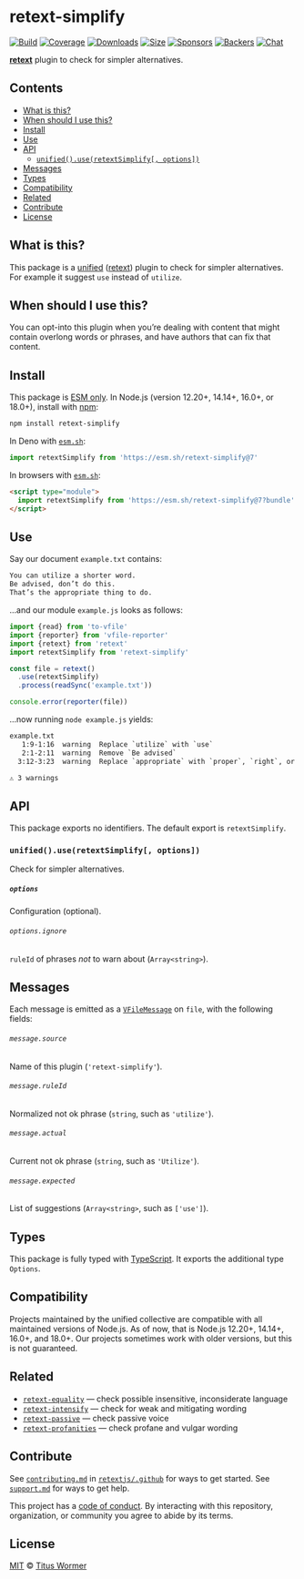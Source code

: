 # retext-simplify

[![Build][build-badge]][build]
[![Coverage][coverage-badge]][coverage]
[![Downloads][downloads-badge]][downloads]
[![Size][size-badge]][size]
[![Sponsors][sponsors-badge]][collective]
[![Backers][backers-badge]][collective]
[![Chat][chat-badge]][chat]

**[retext][]** plugin to check for simpler alternatives.

## Contents

*   [What is this?](#what-is-this)
*   [When should I use this?](#when-should-i-use-this)
*   [Install](#install)
*   [Use](#use)
*   [API](#api)
    *   [`unified().use(retextSimplify[, options])`](#unifieduseretextsimplify-options)
*   [Messages](#messages)
*   [Types](#types)
*   [Compatibility](#compatibility)
*   [Related](#related)
*   [Contribute](#contribute)
*   [License](#license)

## What is this?

This package is a [unified][] ([retext][]) plugin to check for simpler
alternatives.
For example it suggest `use` instead of `utilize`.

## When should I use this?

You can opt-into this plugin when you’re dealing with content that might contain
overlong words or phrases, and have authors that can fix that content.

## Install

This package is [ESM only][esm].
In Node.js (version 12.20+, 14.14+, 16.0+, or 18.0+), install with [npm][]:

```sh
npm install retext-simplify
```

In Deno with [`esm.sh`][esmsh]:

```js
import retextSimplify from 'https://esm.sh/retext-simplify@7'
```

In browsers with [`esm.sh`][esmsh]:

```html
<script type="module">
  import retextSimplify from 'https://esm.sh/retext-simplify@7?bundle'
</script>
```

## Use

Say our document `example.txt` contains:

```txt
You can utilize a shorter word.
Be advised, don’t do this.
That’s the appropriate thing to do.
```

…and our module `example.js` looks as follows:

```js
import {read} from 'to-vfile'
import {reporter} from 'vfile-reporter'
import {retext} from 'retext'
import retextSimplify from 'retext-simplify'

const file = retext()
  .use(retextSimplify)
  .process(readSync('example.txt'))

console.error(reporter(file))
```

…now running `node example.js` yields:

```txt
example.txt
   1:9-1:16  warning  Replace `utilize` with `use`                                utilize      retext-simplify
   2:1-2:11  warning  Remove `Be advised`                                         be-advised   retext-simplify
  3:12-3:23  warning  Replace `appropriate` with `proper`, `right`, or remove it  appropriate  retext-simplify

⚠ 3 warnings
```

## API

This package exports no identifiers.
The default export is `retextSimplify`.

### `unified().use(retextSimplify[, options])`

Check for simpler alternatives.

##### `options`

Configuration (optional).

###### `options.ignore`

`ruleId` of phrases *not* to warn about (`Array<string>`).

## Messages

Each message is emitted as a [`VFileMessage`][vfile-message] on `file`, with
the following fields:

###### `message.source`

Name of this plugin (`'retext-simplify'`).

###### `message.ruleId`

Normalized not ok phrase (`string`, such as `'utilize'`).

###### `message.actual`

Current not ok phrase (`string`, such as `'Utilize'`).

###### `message.expected`

List of suggestions (`Array<string>`, such as `['use']`).

## Types

This package is fully typed with [TypeScript][].
It exports the additional type `Options`.

## Compatibility

Projects maintained by the unified collective are compatible with all maintained
versions of Node.js.
As of now, that is Node.js 12.20+, 14.14+, 16.0+, and 18.0+.
Our projects sometimes work with older versions, but this is not guaranteed.

## Related

*   [`retext-equality`](https://github.com/retextjs/retext-equality)
    — check possible insensitive, inconsiderate language
*   [`retext-intensify`](https://github.com/retextjs/retext-intensify)
    — check for weak and mitigating wording
*   [`retext-passive`](https://github.com/retextjs/retext-passive)
    — check passive voice
*   [`retext-profanities`](https://github.com/retextjs/retext-profanities)
    — check profane and vulgar wording

## Contribute

See [`contributing.md`][contributing] in [`retextjs/.github`][health] for ways
to get started.
See [`support.md`][support] for ways to get help.

This project has a [code of conduct][coc].
By interacting with this repository, organization, or community you agree to
abide by its terms.

## License

[MIT][license] © [Titus Wormer][author]

<!-- Definitions -->

[build-badge]: https://github.com/retextjs/retext-simplify/workflows/main/badge.svg

[build]: https://github.com/retextjs/retext-simplify/actions

[coverage-badge]: https://img.shields.io/codecov/c/github/retextjs/retext-simplify.svg

[coverage]: https://codecov.io/github/retextjs/retext-simplify

[downloads-badge]: https://img.shields.io/npm/dm/retext-simplify.svg

[downloads]: https://www.npmjs.com/package/retext-simplify

[size-badge]: https://img.shields.io/bundlephobia/minzip/retext-simplify.svg

[size]: https://bundlephobia.com/result?p=retext-simplify

[sponsors-badge]: https://opencollective.com/unified/sponsors/badge.svg

[backers-badge]: https://opencollective.com/unified/backers/badge.svg

[collective]: https://opencollective.com/unified

[chat-badge]: https://img.shields.io/badge/chat-discussions-success.svg

[chat]: https://github.com/retextjs/retext/discussions

[npm]: https://docs.npmjs.com/cli/install

[esm]: https://gist.github.com/sindresorhus/a39789f98801d908bbc7ff3ecc99d99c

[esmsh]: https://esm.sh

[typescript]: https://www.typescriptlang.org

[health]: https://github.com/retextjs/.github

[contributing]: https://github.com/retextjs/.github/blob/main/contributing.md

[support]: https://github.com/retextjs/.github/blob/main/support.md

[coc]: https://github.com/retextjs/.github/blob/main/code-of-conduct.md

[license]: license

[author]: https://wooorm.com

[unified]: https://github.com/unifiedjs/unified

[retext]: https://github.com/retextjs/retext

[vfile-message]: https://github.com/vfile/vfile-message
